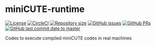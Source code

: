 # miniCUTE-runtime

[![License](https://img.shields.io/github/license/CUTE-Lang/miniCUTE.svg)](https://github.com/CUTE-Lang/miniCUTE/blob/master/LICENSE)
[![CircleCI](https://circleci.com/gh/CUTE-Lang/miniCUTE/tree/master.svg?style=svg)](https://circleci.com/gh/CUTE-Lang/miniCUTE/tree/master)
[![Repository size](https://img.shields.io/github/repo-size/CUTE-Lang/miniCUTE.svg)](https://github.com/CUTE-Lang/miniCUTE/)
[![GitHub issues](https://img.shields.io/github/issues-raw/CUTE-Lang/miniCUTE.svg)](https://github.com/CUTE-Lang/miniCUTE/issues)
[![GitHub PRs](https://img.shields.io/github/issues-pr-raw/CUTE-Lang/miniCUTE.svg)](https://github.com/CUTE-Lang/miniCUTE/pull)
[![GitHub last commit date to master](https://img.shields.io/github/last-commit/CUTE-Lang/miniCUTE/master.svg)](https://github.com/CUTE-Lang/miniCUTE/commits/master)

Codes to execute compiled miniCUTE codes in real machines
